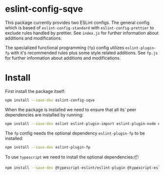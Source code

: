 # eslint-config-sqve

This package currently provides two ESLint configs. The general config which is based of `eslint-config-standard` with `eslint-config-prettier` to exclude rules handled by prettier. See `index.js` for further information about additions and modifications.

The specialized functional programming (`fp`) config utilizes `eslint-plugin-fp` with it's recommended rules plus some style related additions. See `fp.js` for further information about additions and modifications.

# Install

First install the package itself:

```sh
npm install --save-dev eslint-config-sqve
```

When the package is installed we need to ensure that all its' peer dependencies are installed by running:

```sh
npm install --save-dev eslint eslint-plugin-import eslint-plugin-node eslint-plugin-promise eslint-plugin-react prettier
```

The `fp` config needs the optional dependency `eslint-plugin-fp` to be installed:

```sh
npm install --save-dev eslint-plugin-fp
```

To use `typescript` we need to install the optional dependencies:📦

```sh
npm install --save-dev @typescript-eslint/eslint-plugin @typescript-eslint/parser typescript eslint-plugin-standard
```
